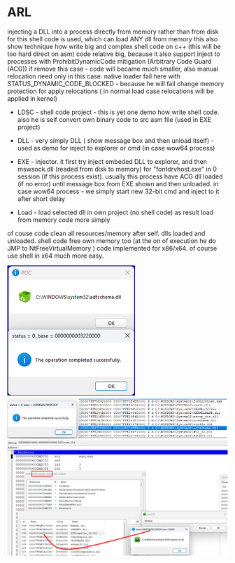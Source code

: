 # ARL

injecting a DLL into a process directly from memory rather than from disk
for this shell code is used, which can load ANY dll from memory
this also show technique how write big and complex shell code on c++ (this will be too hard direct on asm)
code relative big, because it also support inject to processes with ProhibitDynamicCode mitigation (Arbitrary Code Guard (ACG))
if remove this case - code will became much smaller, also manual relocation need only in this case.
native loader fail here with STATUS_DYNAMIC_CODE_BLOCKED - because he will fail change memory protection for apply relocations ( in normal load case relocations will be applied in kernel)

- LDSC - shell code project - this is yet one demo how write shell code. also he is self convert own binary code to src asm file (used in EXE project)
- DLL - very simply DLL ( show message box and then unload itself) - used as demo for inject to explorer or cmd (in case wow64 process)
- EXE - injector. it first try inject embeded DLL to explorer, and then mswsock.dll (readed from disk to memory) for "fontdrvhost.exe" in 0 session (if this process exist). usually this process have ACG
dll loaded (if no error) until message box from EXE shown and then unloaded. in case wow64 process - we simply start new 32-bit cmd and inject to it after short delay

- Load - load selected dll in own project (no shell code) as result load from memory code more simply

of couse code clean all resources/memory after self. dlls loaded and unloaded. shell code free own memory too (at the on of execution he do JMP to NtFreeVirtualMemory )
code implemented for x86/x64. of course use shell in x64 much more easy.

![1.png](1.png)
![0.png](0.png)
![2.png](2.png)
